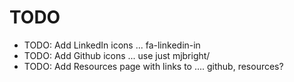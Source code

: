 
# TODO

- TODO: Add LinkedIn icons ... fa-linkedin-in
- TODO: Add Github icons ... use just mjbright/
- TODO: Add Resources page with links to .... github, resources?


